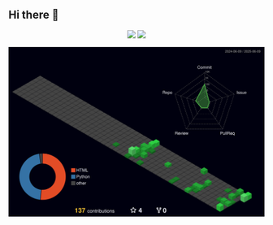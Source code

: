## Hi there 👋

<div align="center">
<span>  </span>
<img height="250px" src="https://github-readme-stats.vercel.app/api?username=eternity0126&theme=dark" /><span>  </span><img height="250px" src="https://github-readme-stats.vercel.app/api/top-langs/?username=eternity0126&layout=compact&langs_count=8&theme=dark" />
<span>  </span>
</div>

![Personal 3D Metrics](./profile-3d-contrib/profile-night-green.svg)
<!--
**eternity0126/eternity0126** is a ✨ _special_ ✨ repository because its `README.md` (this file) appears on your GitHub profile.

Here are some ideas to get you started:

- 🔭 I’m currently working on ...
- 🌱 I’m currently learning ...
- 👯 I’m looking to collaborate on ...
- 🤔 I’m looking for help with ...
- 💬 Ask me about ...
- 📫 How to reach me: ...
- 😄 Pronouns: ...
- ⚡ Fun fact: ...
-->
